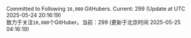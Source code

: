 Committed to Following `10,000` GitHubers. Current: <!-- FOLLOWING_COUNT -->299<!-- FOLLOWING_COUNT --> (Update at UTC <!-- LAST_UPDATED -->2025-05-24 20:16:19<!-- LAST_UPDATED -->)<br>
致力于关注`10,000`个GitHuber。当前：<!-- FOLLOWING_COUNT -->299<!-- FOLLOWING_COUNT --> (更新于北京时间 <!-- LAST_UPDATED_CST -->2025-05-25 04:16:19<!-- LAST_UPDATED_CST -->)

